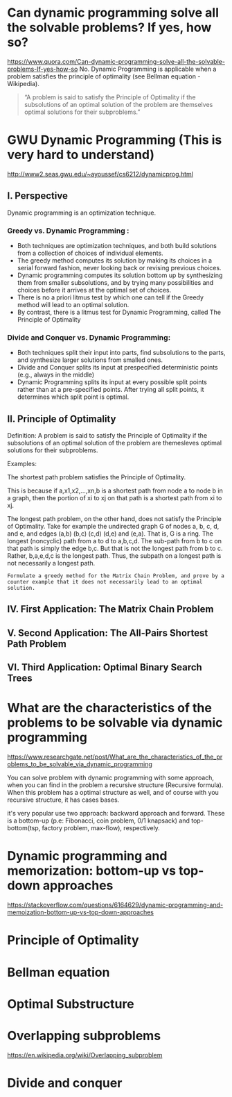 # Can dynamic programming solve all the solvable problems? If yes, how so?
https://www.quora.com/Can-dynamic-programming-solve-all-the-solvable-problems-If-yes-how-so
No. Dynamic Programming is applicable when a problem satisfies the principle of optimality (see Bellman equation - Wikipedia).
>   “A problem is said to satisfy the Principle of Optimality if the subsolutions of an optimal solution of the problem are themselves optimal solutions for their subproblems.”

# GWU Dynamic Programming (This is very hard to understand)
http://www2.seas.gwu.edu/~ayoussef/cs6212/dynamicprog.html

## I. Perspective

Dynamic programming is an optimization technique.
### Greedy vs. Dynamic Programming :

* Both techniques are optimization techniques, and both build solutions from a collection of choices of individual elements.
* The greedy method computes its solution by making its choices in a serial forward fashion, never looking back or revising previous choices.
* Dynamic programming computes its solution bottom up by synthesizing them from smaller subsolutions, and by trying many possibilities and choices before it arrives at the optimal set of choices.
* There is no a priori litmus test by which one can tell if the Greedy method will lead to an optimal solution.
* By contrast, there is a litmus test for Dynamic Programming, called The Principle of Optimality

### Divide and Conquer vs. Dynamic Programming:

* Both techniques split their input into parts, find subsolutions to the parts, and synthesize larger solutions from smalled ones.
* Divide and Conquer splits its input at prespecified deterministic points (e.g., always in the middle)
* Dynamic Programming splits its input at every possible split points rather than at a pre-specified points. After trying all split points, it determines which split point is optimal.

## II. Principle of Optimality

Definition: A problem is said to satisfy the Principle of Optimality if the subsolutions of an optimal solution of the problem are themesleves optimal solutions for their subproblems.

Examples:

The shortest path problem satisfies the Principle of Optimality.

This is because if a,x1,x2,...,xn,b is a shortest path from node a to node b in a graph, then the portion of xi to xj on that path is a shortest path from xi to xj.

The longest path problem, on the other hand, does not satisfy the Principle of Optimality. Take for example the undirected graph G of nodes a, b, c, d, and e, and edges (a,b) (b,c) (c,d) (d,e) and (e,a). That is, G is a ring. The longest (noncyclic) path from a to d to a,b,c,d. The sub-path from b to c on that path is simply the edge b,c. But that is not the longest path from b to c. Rather, b,a,e,d,c is the longest path. Thus, the subpath on a longest path is not necessarily a longest path.

```
Formulate a greedy method for the Matrix Chain Problem, and prove by a counter example that it does not necessarily lead to an optimal solution.
```

## IV. First Application: The Matrix Chain Problem

## V. Second Application: The All-Pairs Shortest Path Problem

## VI. Third Application: Optimal Binary Search Trees

# What are the characteristics of the problems to be solvable via dynamic programming
https://www.researchgate.net/post/What_are_the_characteristics_of_the_problems_to_be_solvable_via_dynamic_programming

You can solve problem with dynamic programming with some approach, when you can find in the problem a recursive structure (Recursive formula). When this problem has a optimal structure as well, and of course with you recursive structure, it has cases bases.

it's very popular use two approach: backward approach and forward. These is a bottom-up (p.e: Fibonacci, coin problem, 0/1 knapsack) and top-bottom(tsp, factory problem, max-flow), respectively.

# Dynamic programming and memorization: bottom-up vs top-down approaches
https://stackoverflow.com/questions/6164629/dynamic-programming-and-memoization-bottom-up-vs-top-down-approaches

# Principle of Optimality

# Bellman equation

# Optimal Substructure

# Overlapping subproblems
https://en.wikipedia.org/wiki/Overlapping_subproblem

# Divide and conquer
